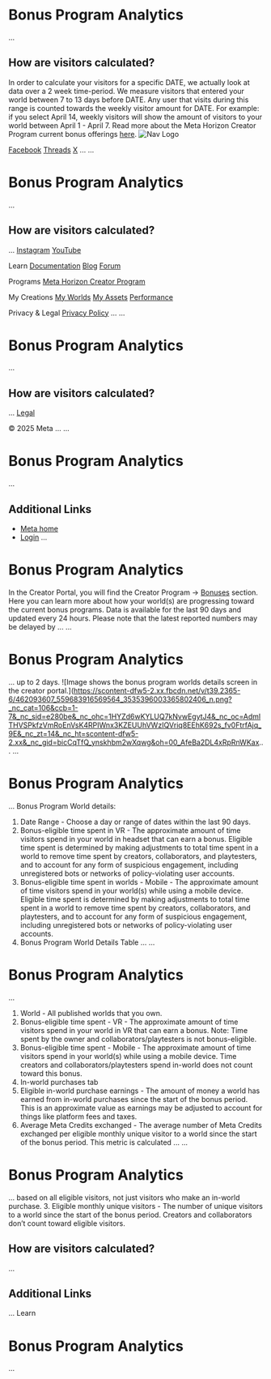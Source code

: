 # Bonus Program Analytics
...
## How are visitors calculated?

 In order to calculate your visitors for a specific DATE, we actually look at
data over a 2 week time-period. We measure visitors that entered your world between 7 to 13 days before DATE.
Any user that visits during this range is counted towards the weekly visitor
amount for DATE. For example: if you select April 14, weekly visitors will show the
amount of visitors to your world between April 1 - April 7. Read more about the Meta Horizon Creator Program current bonus offerings [here](https://developers.meta.com/horizon-worlds/learn/documentation/mhcp-program/monetization/meta-horizon-worlds-creator-bonus-program).    ![Nav Logo](https://static.xx.fbcdn.net/rsrc.php/yE/r/3SoBlk8EqO.svg)


[Facebook](https://www.facebook.com/MetaHorizon/)
[Threads](https://www.threads.com/@metahorizon)
[X](https://x.com/MetaHorizon)
...
...
# Bonus Program Analytics
...
## How are visitors calculated?
...
[Instagram](https://www.instagram.com/metahorizon/)
[YouTube](https://www.youtube.com/@MetaQuestVR)

 Learn
[Documentation](https://developers.meta.com/horizon-worlds/learn/documentation/)
[Blog](https://developers.meta.com/horizon/blog/)
[Forum](https://communityforums.atmeta.com/t5/Creator-Forum/ct-p/Meta_Horizon_Creator_Forums)

 Programs
[Meta Horizon Creator Program](https://developers.meta.com/horizon-worlds/programs/)

 My Creations
[My Worlds](https://horizon.meta.com/creator/worlds_all/?utm_source=horizon_worlds_creator)
[My Assets](https://horizon.meta.com/creator/assets/?utm_source=horizon_worlds_creator)
[Performance](https://horizon.meta.com/creator/performance/traces/?utm_source=horizon_worlds_creator)

 Privacy & Legal
[Privacy Policy](https://www.meta.com/legal/privacy-policy/)
...
...
# Bonus Program Analytics
...
## How are visitors calculated?
...
[Legal](https://www.meta.com/legal/supplemental-terms-of-service/)

 © 2025 Meta
...
...
# Bonus Program Analytics
...
## Additional Links
- [Meta home](https://developers.meta.com/horizon-worlds/)
- [Login](https://developers.meta.com/login/?redirect_uri=https%3A%2F%2Fdevelopers.meta.com%2Fhorizon-worlds%2Flearn%2Fdocumentation%2Fmhcp-program%2Fmonetization%2Fcreator-portal-bonus-program-analytics%2F)
...
# Bonus Program Analytics

 In the Creator Portal, you will find the Creator Program -> [Bonuses](https://horizon.meta.com/creator/monetization_bonuses/) section. Here you can learn more about how your world(s) are progressing toward
the current bonus programs. Data is available for the last 90 days and updated
every 24 hours. Please note that the latest reported numbers may be delayed by
...
...
# Bonus Program Analytics
...
up to 2 days. ![Image shows the bonus program worlds details screen in the creator portal.](https://scontent-dfw5-2.xx.fbcdn.net/v/t39.2365-6/462093607_559683916569564_3535396003365802406_n.png?_nc_cat=106&ccb=1-7&_nc_sid=e280be&_nc_ohc=1HYZd6wKYLUQ7kNvwEgytJ4&_nc_oc=AdmlTHVSPkfzVmRoEnVsK4RPIWnx3KZEUUhVWzIQVriq8EEhK692s_fv0FtrfAjq_9E&_nc_zt=14&_nc_ht=scontent-dfw5-2.xx&_nc_gid=bicCqTfQ_ynskhbm2wXqwg&oh=00_AfeBa2DL4xRpRnWKax...
...
# Bonus Program Analytics
...
 Bonus Program World details:
1. Date Range - Choose a day or range of dates within the last 90 days.
2. Bonus-eligible time spent in VR - The approximate amount of time visitors spend in your world in headset that
can earn a bonus. Eligible time spent is determined by making adjustments to
total time spent in a world to remove time spent by creators, collaborators, and
playtesters, and to account for any form of suspicious engagement, including
unregistered bots or networks of policy-violating user accounts.
3. Bonus-eligible time spent in worlds - Mobile - The approximate amount of time visitors spend in your world(s) while using a
mobile device. Eligible time spent is determined by making adjustments to total
time spent in a world to remove time spent by creators, collaborators, and
playtesters, and to account for any form of suspicious engagement, including
unregistered bots or networks of policy-violating user accounts.
4. Bonus Program World Details Table
...
...
# Bonus Program Analytics
...
  1. World - All published worlds that you own.
  2. Bonus-eligible time spent - VR - The approximate amount of time visitors spend in your world in VR that can
earn a bonus. Note: Time spent by the owner and collaborators/playtesters is not bonus-eligible.
  3. Bonus-eligible time spent - Mobile - The approximate amount of time visitors spend in your world(s) while using a
mobile device. Time creators and collaborators/playtesters spend in-world does
not count toward this bonus.
5. In-world purchases tab
  1. Eligible in-world purchase earnings - The amount of money a world has earned from in-world purchases since the
start of the bonus period. This is an approximate value as earnings may be adjusted
to account for things like platform fees and taxes.
  2. Average Meta Credits exchanged - The average number of Meta Credits exchanged per eligible monthly unique
visitor to a world since the start of the bonus period. This metric is calculated
...
...
# Bonus Program Analytics
...
based on all eligible visitors, not just visitors who make an in-world purchase.
  3. Eligible monthly unique visitors - The number of unique visitors to a world since the start of the bonus period.
Creators and collaborators don’t count toward eligible visitors.

  
## How are visitors calculated?
...
## Additional Links
...
      Learn
# Bonus Program Analytics
...
